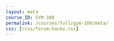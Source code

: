 ```yaml
---
layout: meta
course_ID: GYM-108
permalink: /courses/full/gym-108/meta/
css: [/css/forum-hacks.css]
---
```

